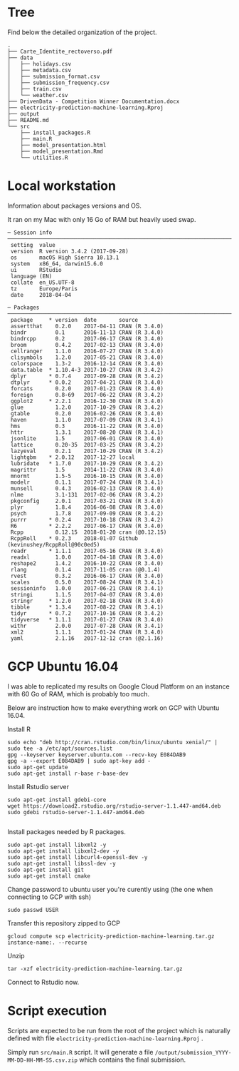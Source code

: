 # Tree

Find below the detailed organization of the project. 

```
.
├── Carte_Identite_rectoverso.pdf
├── data
│   ├── holidays.csv
│   ├── metadata.csv
│   ├── submission_format.csv
│   ├── submission_frequency.csv
│   ├── train.csv
│   └── weather.csv
├── DrivenData - Competition Winner Documentation.docx
├── electricity-prediction-machine-learning.Rproj
├── output
├── README.md
└── src
    ├── install_packages.R
    ├── main.R
    ├── model_presentation.html
    ├── model_presentation.Rmd
    └── utilities.R
```

# Local workstation

Information about packages versions and OS. 

It ran on my Mac with only 16 Go of RAM but heavily used swap. 

```
─ Session info ─────────────────────────────────────────────────────────────────────────────────────────────────────
 setting  value                       
 version  R version 3.4.2 (2017-09-28)
 os       macOS High Sierra 10.13.1   
 system   x86_64, darwin15.6.0        
 ui       RStudio                     
 language (EN)                        
 collate  en_US.UTF-8                 
 tz       Europe/Paris                
 date     2018-04-04                  

─ Packages ─────────────────────────────────────────────────────────────────────────────────────────────────────────
 package     * version  date       source                              
 assertthat    0.2.0    2017-04-11 CRAN (R 3.4.0)                      
 bindr         0.1      2016-11-13 CRAN (R 3.4.0)                      
 bindrcpp      0.2      2017-06-17 CRAN (R 3.4.0)                      
 broom         0.4.2    2017-02-13 CRAN (R 3.4.0)                      
 cellranger    1.1.0    2016-07-27 CRAN (R 3.4.0)                      
 clisymbols    1.2.0    2017-05-21 CRAN (R 3.4.0)                      
 colorspace    1.3-2    2016-12-14 CRAN (R 3.4.0)                      
 data.table  * 1.10.4-3 2017-10-27 CRAN (R 3.4.2)                      
 dplyr       * 0.7.4    2017-09-28 CRAN (R 3.4.2)                      
 dtplyr      * 0.0.2    2017-04-21 CRAN (R 3.4.0)                      
 forcats       0.2.0    2017-01-23 CRAN (R 3.4.0)                      
 foreign       0.8-69   2017-06-22 CRAN (R 3.4.2)                      
 ggplot2     * 2.2.1    2016-12-30 CRAN (R 3.4.0)                      
 glue          1.2.0    2017-10-29 CRAN (R 3.4.2)                      
 gtable        0.2.0    2016-02-26 CRAN (R 3.4.0)                      
 haven         1.1.0    2017-07-09 CRAN (R 3.4.1)                      
 hms           0.3      2016-11-22 CRAN (R 3.4.0)                      
 httr          1.3.1    2017-08-20 CRAN (R 3.4.1)                      
 jsonlite      1.5      2017-06-01 CRAN (R 3.4.0)                      
 lattice       0.20-35  2017-03-25 CRAN (R 3.4.2)                      
 lazyeval      0.2.1    2017-10-29 CRAN (R 3.4.2)                      
 lightgbm    * 2.0.12   2017-12-27 local                               
 lubridate   * 1.7.0    2017-10-29 CRAN (R 3.4.2)                      
 magrittr      1.5      2014-11-22 CRAN (R 3.4.0)                      
 mnormt        1.5-5    2016-10-15 CRAN (R 3.4.0)                      
 modelr        0.1.1    2017-07-24 CRAN (R 3.4.1)                      
 munsell       0.4.3    2016-02-13 CRAN (R 3.4.0)                      
 nlme          3.1-131  2017-02-06 CRAN (R 3.4.2)                      
 pkgconfig     2.0.1    2017-03-21 CRAN (R 3.4.0)                      
 plyr          1.8.4    2016-06-08 CRAN (R 3.4.0)                      
 psych         1.7.8    2017-09-09 CRAN (R 3.4.2)                      
 purrr       * 0.2.4    2017-10-18 CRAN (R 3.4.2)                      
 R6          * 2.2.2    2017-06-17 CRAN (R 3.4.0)                      
 Rcpp          0.12.15  2018-01-20 cran (@0.12.15)                     
 RcppRoll    * 0.2.3    2018-01-07 Github (kevinushey/RcppRoll@90c0ed5)
 readr       * 1.1.1    2017-05-16 CRAN (R 3.4.0)                      
 readxl        1.0.0    2017-04-18 CRAN (R 3.4.0)                      
 reshape2      1.4.2    2016-10-22 CRAN (R 3.4.0)                      
 rlang         0.1.4    2017-11-05 cran (@0.1.4)                       
 rvest         0.3.2    2016-06-17 CRAN (R 3.4.0)                      
 scales        0.5.0    2017-08-24 CRAN (R 3.4.1)                      
 sessioninfo   1.0.0    2017-06-21 CRAN (R 3.4.1)                      
 stringi       1.1.5    2017-04-07 CRAN (R 3.4.0)                      
 stringr     * 1.2.0    2017-02-18 CRAN (R 3.4.0)                      
 tibble      * 1.3.4    2017-08-22 CRAN (R 3.4.1)                      
 tidyr       * 0.7.2    2017-10-16 CRAN (R 3.4.2)                      
 tidyverse   * 1.1.1    2017-01-27 CRAN (R 3.4.0)                      
 withr         2.0.0    2017-07-28 CRAN (R 3.4.1)                      
 xml2          1.1.1    2017-01-24 CRAN (R 3.4.0)                      
 yaml          2.1.16   2017-12-12 cran (@2.1.16) 
```

# GCP Ubuntu 16.04

I was able to replicated my results on Google Cloud Platform on an instance with 60 Go of RAM, which is probably too much. 

Below are instruction how to make everything work on GCP with Ubuntu 16.04. 

Install R

```
sudo echo "deb http://cran.rstudio.com/bin/linux/ubuntu xenial/" | sudo tee -a /etc/apt/sources.list
gpg --keyserver keyserver.ubuntu.com --recv-key E084DAB9
gpg -a --export E084DAB9 | sudo apt-key add -
sudo apt-get update
sudo apt-get install r-base r-base-dev
```

Install Rstudio server

```
sudo apt-get install gdebi-core
wget https://download2.rstudio.org/rstudio-server-1.1.447-amd64.deb
sudo gdebi rstudio-server-1.1.447-amd64.deb


```

Install packages needed by R packages.

```
sudo apt-get install libxml2 -y
sudo apt-get install libxml2-dev -y
sudo apt-get install libcurl4-openssl-dev -y
sudo apt-get install libssl-dev -y
sudo apt-get install git
sudo apt-get install cmake

```

Change password to ubuntu user you're curently using (the one when connecting to GCP with ssh)
```
sudo passwd USER
```

Transfer this repository zipped to GCP

```
gcloud compute scp electricity-prediction-machine-learning.tar.gz instance-name:. --recurse
```

Unzip
```
tar -xzf electricity-prediction-machine-learning.tar.gz
```

Connect to Rstudio now. 

# Script execution

Scripts are expected to be run from the root of the project which is naturally defined with file `electricity-prediction-machine-learning.Rproj` . 

Simply run `src/main.R` script. It will generate a file `/output/submission_YYYY-MM-DD-HH-MM-SS.csv.zip` which contains the final submission. 




